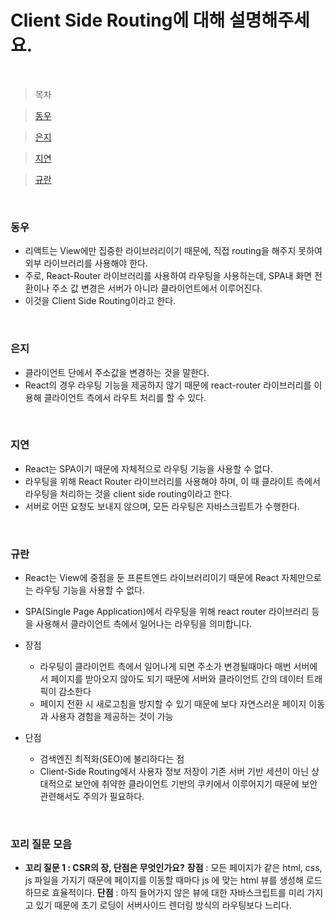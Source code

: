 # Client Side Routing에 대해 설명해주세요.

<br />

> 목차

> [동우](#동우)

> [은지](#은지)

> [지연](#지연)

> [규란](규란)

<br />

### 동우

- 리액트는 View에만 집중한 라이브러리이기 때문에, 직접 routing을 해주지 못하여 외부 라이브러리를 사용해야 한다.
- 주로, React-Router 라이브러리를 사용하여 라우팅을 사용하는데, SPA내 화면 전환이나 주소 값 변경은 서버가 아니라 클라이언트에서 이루어진다.
- 이것을 Client Side Routing이라고 한다.

<br />

### 은지

- 클라이언트 단에서 주소값을 변경하는 것을 말한다.
- React의 경우 라우팅 기능을 제공하지 않기 때문에 react-router 라이브러리를 이용해 클라이언트 측에서 라우트 처리를 할 수 있다.

<br />

### 지연

- React는 SPA이기 때문에 자체적으로 라우팅 기능을 사용할 수 없다.
- 라우팅을 위해 React Router 라이브러리를 사용해야 하며, 이 때 클라이트 측에서 라우팅을 처리하는 것을 client side routing이라고 한다.
- 서버로 어떤 요청도 보내지 않으며, 모든 라우팅은 자바스크립트가 수행한다.

<br />

### 규란

- React는 View에 중점을 둔 프론트엔드 라이브러리이기 때문에 React 자체만으로는 라우팅 기능을 사용할 수 없다.
- SPA(Single Page Application)에서 라우팅을 위해 react router 라이브러리 등을 사용해서 클라이언트 측에서 일어나는 라우팅을 의미합니다.

- 장점

  - 라우팅이 클라이언트 측에서 일어나게 되면 주소가 변경될때마다 매번 서버에서 페이지를 받아오지 않아도 되기 때문에 서버와 클라이언트 간의 데이터 트래픽이 감소한다
  - 페이지 전환 시 새로고침을 방지할 수 있기 때문에 보다 자연스러운 페이지 이동과 사용자 경험을 제공하는 것이 가능

- 단점
  - 검색엔진 최적화(SEO)에 불리하다는 점
  - Client-Side Routing에서 사용자 정보 저장이 기존 서버 기반 세션이 아닌 상대적으로 보안에 취약한 클라이언트 기반의 쿠키에서 이루어지기 때문에 보안 관련해서도 주의가 필요하다.

<br />

### 꼬리 질문 모음

- **꼬리 질문 1 : CSR의 장, 단점은 무엇인가요?**
  **장점** : 모든 페이지가 같은 html, css, js 파일을 가지기 때문에 페이지를 이동할 때마다 js 에 맞는 html 뷰를 생성해 로드하므로 효율적이다.
  **단점** : 아직 들어가지 않은 뷰에 대한 자바스크립트를 미리 가지고 있기 때문에 초기 로딩이 서버사이드 렌더링 방식의 라우팅보다 느리다.
